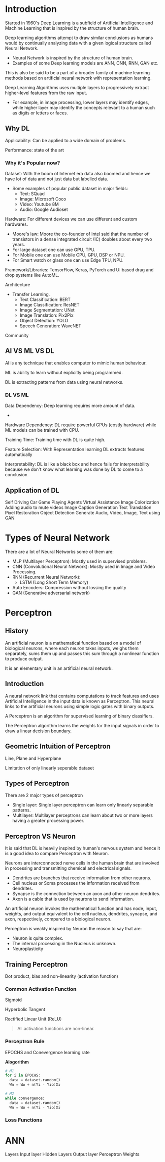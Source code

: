 # Introduction

Started in 1960's Deep Learning is a subfield of Artificial Intelligence and Machine Learning that is inspired by the structure of human brain.

Deep learning algorithms attempt to draw similar conclusions as humans would by continually analyzing data with a given logical structure called Neural Network.

- Neural Network is inspired by the structure of human brain.
- Examples of some Deep learning models are ANN, CNN, RNN, GAN etc.

This is also be said to be a part of a broader family of machine learning methods based on artificial neural network with representation learning.

Deep Learning Algorithms uses multiple layers to progressively extract higher-level features from the raw input.

- For example, in image processing, lower layers may identify edges, while higher layer may identify the concepts relevant to a human such as digits or letters or faces.

## Why DL

Applicability: Can be applied to a wide domain of problems.

Performance: state of the art

### Why it's Popular now?

Dataset: With the boom of Internet era data also boomed and hence we have lot of data and not just data but labelled data.

- Some examples of popular public dataset in major fields:
  - Text: SQuad
  - Image: Microsoft Coco
  - Video: Youtube 8M
  - Audio: Google Audioset

Hardware: For different devices we can use different and custom hardwares.

- Moore's law: Moore the co-founder of Intel said that the number of transistors in a dense integrated circuit (IC) doubles about every two years.
- For large dataset one can use GPU, TPU.
- For Mobile one can use Mobile CPU, GPU, DSP or NPU.
- For Smart watch or glass one can use Edge TPU, NPU.

Framework/Libraries: TensorFlow, Keras, PyTorch and UI based drag and drop systems like AutoML.

Architecture

- Transfer Learning.
  - Text Classification: BERT
  - Image Classification: ResNET
  - Image Segmentation: UNet
  - Image Translation: Pix2Pix
  - Object Detection: YOLO
  - Speech Generation: WaveNET

Community

## AI VS ML VS DL

AI is any technique that enables computer to mimic human behaviour.

ML is ability to learn without explicitly being programmed.

DL is extracting patterns from data using neural networks.

### DL VS ML

Data Dependency: Deep learning requires more amount of data.

- []()

Hardware Dependency: DL require powerful GPUs (costly hardware) while ML models can be trained with CPU.

Training Time: Training time with DL is quite high.

Feature Selection: With Representation learning DL extracts features automatically

Interpretability: DL is like a black box and hence fails for interpretability because we don't know what learning was done by DL to come to a conclusion.

## Application of DL

Self Driving Car
Game Playing Agents
Virtual Assistance
Image Colorization
Adding audio to mute videos
Image Caption Generation
Text Translation
Pixel Restoration
Object Detection
Generate Audio, Video, Image, Text using GAN

# Types of Neural Network

There are a lot of Neural Networks some of them are:

- MLP (Multilayer Perceptron): Mostly used in supervised problems.
- CNN (Convolutional Neural Network): Mostly used in Image and Video Processing.
- RNN (Recurrent Neural Network):
  - LSTM (Long Short Term Memory)
- Auto Encoders: Compression without lossing the quality
- GAN (Generative adversarial network)

# Perceptron

## History

An artificial neuron is a mathematical function based on a model of biological neurons, where each neuron takes inputs, weighs them separately, sums them up and passes this sum through a nonlinear function to produce output.

It is an elementary unit in an artificial neural network.

## Introduction

A neural network link that contains computations to track features and uses Artificial Intelligence in the input data is known as Perceptron. This neural links to the artificial neurons using simple logic gates with binary outputs.

A Perceptron is an algorithm for supervised learning of binary classifiers.

The Perceptron algorithm learns the weights for the input signals in order to draw a linear decision boundary.

## Geometric Intuition of Perceptron

Line, Plane and Hyperplane

Limitation of only linearly seperable dataset

## Types of Perceptron

There are 2 major types of perceptron

- Single layer: Single layer perceptron can learn only linearly separable patterns.
- Multilayer: Multilayer perceptrons can learn about two or more layers having a greater processing power.

## Perceptron VS Neuron

It is said that DL is heavily inspired by human's nervous system and hence it is a good idea to compare Perceptron with Neuron.

Neurons are interconnected nerve cells in the human brain that are involved in processing and transmitting chemical and electrical signals.

- Dendrites are branches that receive information from other neurons.
- Cell nucleus or Soma processes the information received from dendrites.
- Synapse is the connection between an axon and other neuron dendrites.
- Axon is a cable that is used by neurons to send information.

An artificial neuron invokes the mathematical function and has node, input, weights, and output equivalent to the cell nucleus, dendrites, synapse, and axon, respectively, compared to a biological neuron.

Perceptron is weakly inspired by Neuron the reason to say that are:

- Neuron is quite complex.
- The internal processing in the Nucleus is unknown.
- Neuroplasticity

## Training Perceptron

Dot product, bias and non-linearity (activation function)

### Common Activation Function

Sigmoid

Hyperbolic Tangent

Rectified Linear Unit (ReLU)

> All activation functions are non-linear.

### Perceptron Rule

EPOCHS and Conevergence
learning rate

**Alogorithm**

```py
# M1
for i in EPOCHS:
  data = dataset.random()
  Wn = Wo + n(Yi - Yio)Xi

# M2
while convergence:
  data = dataset.random()
  Wn = Wo + n(Yi - Yio)Xi
```

### Loss Functions

# ANN

Layers
Input layer
Hidden Layers
Output layer
Perceptron
Weights
